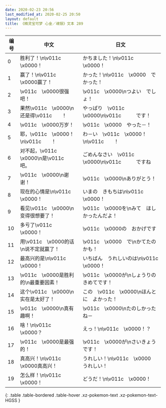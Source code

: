 ```yaml
---
date: 2020-02-23 20:56
last_modified_at: 2020-02-25 20:50
layout: default
title: 《精灵宝可梦 心金／魂银》文本 289
---
```

| 编号 | 中文 | 日文 |
| ---- | ---- | ---- |
| 0 | 胜利了！\n\v011c　\x0000！ | かちました！\n\v011c　\x0000！ |
| 1 | 赢了！\n\v011c　\x0000赢了！ | かった！\n\v011c　\x0000　で　かった！ |
| 2 | \v011c　\x0000很强吧！ | \v011c　\x0000\nつよい　でしょ！ |
| 3 | 果然\v011c　\x0000\n还是得\v011c　　！ | やっぱり　\v011c　\x0000\n\v011c　　　です！ |
| 4 | \v011c　\x0000万岁！ | \v011c　\x0000　やった－！ |
| 5 | 耶，\v011c　\x0000！\n\v011c　　！ | わ－い　\v011c　\x0000！\n\v011c　　！ |
| 6 | 对不起，\v011c　\x0000\n是\v011c　　吧。 | ごめんなさい　\v011c　\x0000\n\v011c　　　ですね |
| 7 | \v011c　\x0000\n谢谢！ | \v011c　\x0000\nありがとう！ |
| 8 | 现在的心情是\n\v011c　\x0000！ | いまの　きもちは\n\v011c　\x0000！ |
| 9 | 看见\v011c　\x0000\n变得很想要了！ | \v011c　\x0000を\nみて　ほしかったんだよ！ |
| 10 | 多亏了\v011c　\x0000！ | \v011c　\x0000の　おかげです |
| 11 | 用\v011c　\x0000的话\n说不定就赢了！ | \v011c　\x0000　で\nかてたのかも！ |
| 12 | 最高兴的是\n\v011c　\x0000！ | いちばん　うれしいのは\n\v011c　\x0000！ |
| 13 | \v011c　\x0000是胜利的\n最重要因素！ | \v011c　\x0000が\nしょうりの　きめてです！ |
| 14 | 这个\v011c　\x0000\n实在是太好了！ | この　\v011c　\x0000\nほんとに　よかった！ |
| 15 | \v011c　\x0000\n真有趣啊！ | \v011c　\x0000\nたのしかったね－ |
| 16 | 啥！\n\v011c　\x0000？ | えっ！\n\v011c　\x0000！？ |
| 17 | \v011c　\x0000是最强的！ | \v011c　\x0000が\nさいきょう　です！ |
| 18 | 真高兴！\n\v011c　\x0000真高兴！ | うれしい！\n\v011c　\x0000　うれしい！ |
| 19 | 怎么样！\n\v011c　\x0000！ | どうだ！\n\v011c　\x0000！ |
{: .table .table-bordered .table-hover .xz-pokemon-text .xz-pokemon-text-HGSS }